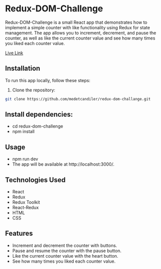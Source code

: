 # Redux-DOM-Challenge

Redux-DOM-Challenge is a small React app that demonstrates how to implement a simple counter with like functionality using Redux for state management. The app allows you to increment, decrement, and pause the counter, as well as like the current counter value and see how many times you liked each counter value.

[Live Link](https://redux-dom-challange.vercel.app/)

## Installation

To run this app locally, follow these steps:

1. Clone the repository:

```bash
git clone https://github.com/medetcandiler/redux-dom-challange.git
```

## Install dependencies:

- cd redux-dom-challenge
- npm install

## Usage

- npm run dev
- The app will be available at http://localhost:3000/.

## Technologies Used
- React
- Redux
- Redux Toolkit
- React-Redux
- HTML
- CSS

## Features
- Increment and decrement the counter with buttons.
- Pause and resume the counter with the pause button.
- Like the current counter value with the heart button.
- See how many times you liked each counter value.
